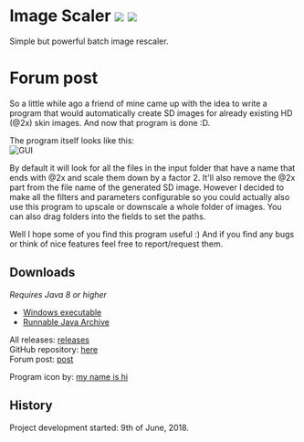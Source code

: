 # Image Scaler ![](https://img.shields.io/github/release/RoanH/ImageScaler.svg) ![](https://img.shields.io/github/downloads/RoanH/ImageScaler/total.svg)
Simple but powerful batch image rescaler.

# Forum post
So a little while ago a friend of mine came up with the idea to write a program that would automatically create SD images for already existing HD (@2x) skin images.
And now that program is done :D.

The program itself looks like this:    
![GUI](https://i.imgur.com/vZMgkkf.png)

By default it will look for all the files in the input folder that have a name that ends with @2x and scale them down by a factor 2. It'll also remove the @2x part from the file name of the generated SD image. 
However I decided to make all the filters and parameters configurable so you could actually also use this program to upscale or downscale a whole folder of images. You can also drag folders into the fields to set the paths.

Well I hope some of you find this program useful :)
And if you find any bugs or think of nice features feel free to report/request them. 

## Downloads
_Requires Java 8 or higher_
- [Windows executable](https://github.com/RoanH/ImageScaler/releases/download/v2.4/ImageScaler-v2.4.exe)
- [Runnable Java Archive](https://github.com/RoanH/ImageScaler/releases/download/v2.4/ImageScaler-v2.4.jar)

All releases: [releases](https://github.com/RoanH/ImageScaler/releases)    
GitHub repository: [here](https://github.com/RoanH/ImageScaler)    
Forum post: [post](https://osu.ppy.sh/community/forums/topics/762684)

Program icon by: [my name is hi](https://osu.ppy.sh/u/4738743)

## History
Project development started: 9th of June, 2018.
